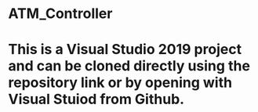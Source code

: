 # ATM_Controller
# This is a Visual Studio 2019 project and can be cloned directly using the repository link or by opening with Visual Stuiod from Github.
